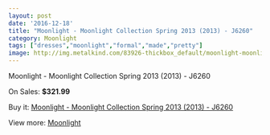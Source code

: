 ```yaml
---
layout: post
date: '2016-12-18'
title: "Moonlight - Moonlight Collection Spring 2013 (2013) - J6260"
category: Moonlight
tags: ["dresses","moonlight","formal","made","pretty"]
image: http://img.metalkind.com/83926-thickbox_default/moonlight-moonlight-collection-spring-2013-2013-j6260.jpg
---
```

Moonlight - Moonlight Collection Spring 2013 (2013) - J6260

On Sales: **$321.99**
<a href="https://www.metalkind.com/en/moonlight/20120-moonlight-moonlight-collection-spring-2013-2013-j6260.html"><amp-img layout="responsive" width="600" height="600" src="//img.metalkind.com/83926-thickbox_default/moonlight-moonlight-collection-spring-2013-2013-j6260.jpg" alt="Moonlight - Moonlight Collection Spring 2013 (2013) - J6260 0" /></a>
<a href="https://www.metalkind.com/en/moonlight/20120-moonlight-moonlight-collection-spring-2013-2013-j6260.html"><amp-img layout="responsive" width="600" height="600" src="//img.metalkind.com/83927-thickbox_default/moonlight-moonlight-collection-spring-2013-2013-j6260.jpg" alt="Moonlight - Moonlight Collection Spring 2013 (2013) - J6260 1" /></a>
<a href="https://www.metalkind.com/en/moonlight/20120-moonlight-moonlight-collection-spring-2013-2013-j6260.html"><amp-img layout="responsive" width="600" height="600" src="//img.metalkind.com/83928-thickbox_default/moonlight-moonlight-collection-spring-2013-2013-j6260.jpg" alt="Moonlight - Moonlight Collection Spring 2013 (2013) - J6260 2" /></a>

Buy it: [Moonlight - Moonlight Collection Spring 2013 (2013) - J6260](https://www.metalkind.com/en/moonlight/20120-moonlight-moonlight-collection-spring-2013-2013-j6260.html "Moonlight - Moonlight Collection Spring 2013 (2013) - J6260")

View more: [Moonlight](https://www.metalkind.com/en/91-moonlight "Moonlight")